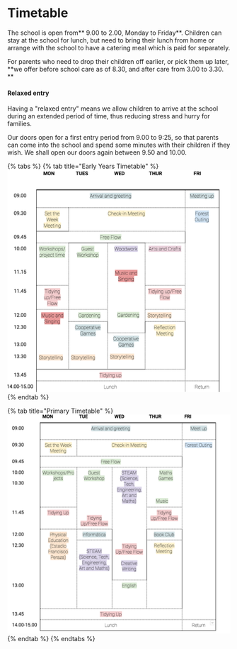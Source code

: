 # Timetable

The school is open from** 9.00 to 2.00, Monday to Friday**. Children can stay at the school for lunch, but need to bring their lunch from home or arrange with the school to have a catering meal which is paid for separately.&#x20;

For parents who need to drop their children off earlier, or pick them up later, **we offer before school care as of 8.30, and after care from 3.00 to 3.30. **

#### Relaxed entry

Having a "relaxed entry" means we allow children to arrive at the school during an extended period of time, thus reducing stress and hurry for families.

Our doors open for a first entry period from 9.00 to 9:25, so that parents can come into the school and spend some minutes with their children if they wish. We shall open our doors again between 9.50 and 10.00.

{% tabs %}
{% tab title="Early Years Timetable" %}
![](<../.gitbook/assets/Timetable EYFS.png>)
{% endtab %}

{% tab title="Primary Timetable" %}
![](<../.gitbook/assets/Primary Timetable.png>)
{% endtab %}
{% endtabs %}
